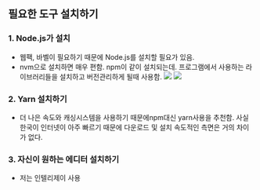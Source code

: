 ## 필요한 도구 설치하기

### 1. Node.js가 설치
- 웹팩, 바벨이 필요하기 때문에 Node.js를 설치할 필요가 있음.
- nvm으로 설치하면 매우 편함. npm이 같이 설치되는데. 프로그램에서 사용하는 라이브러리들을 설치하고 버전관리하게 될때 사용함.
![](https://user-images.githubusercontent.com/18229419/62003474-8519b580-b152-11e9-8542-14f55dc998b7.png)
![](https://user-images.githubusercontent.com/18229419/62003476-86e37900-b152-11e9-9911-8874cbd7ad7f.png)

### 2. Yarn 설치하기
- 더 나은 속도와 캐싱시스템을 사용하기 때문에npm대신 yarn사용을 추천함. 사실 한국이 인터넷이 아주 빠르기 때문에 다운로드 및 설치 속도적인 측면은 거의 차이가 없다.

### 3. 자신이 원하는 에디터 설치하기
- 저는 인텔리제이 사용
